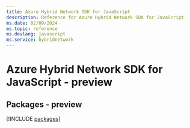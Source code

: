 ```yaml
---
title: Azure Hybrid Network SDK for JavaScript
description: Reference for Azure Hybrid Network SDK for JavaScript
ms.date: 02/09/2024
ms.topic: reference
ms.devlang: javascript
ms.service: hybridnetwork
---
```

# Azure Hybrid Network SDK for JavaScript - preview
## Packages - preview
[!INCLUDE [packages](hybrid-network-index.md)]